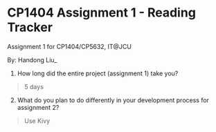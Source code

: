 # CP1404 Assignment 1 - Reading Tracker
Assignment 1 for CP1404/CP5632, IT@JCU

By: Handong Liu_


1. How long did the entire project (assignment 1) take you?
> 5 days


2. What do you plan to do  differently in your development process for assignment 2?
> Use Kivy